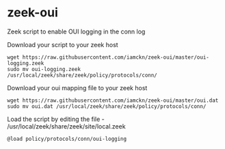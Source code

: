 # zeek-oui
Zeek script to enable OUI logging in the conn log

Download your script to your zeek host
```
wget https://raw.githubusercontent.com/iamckn/zeek-oui/master/oui-logging.zeek
sudo mv oui-logging.zeek /usr/local/zeek/share/zeek/policy/protocols/conn/
```

Download your oui mapping file to your zeek host
```
wget https://raw.githubusercontent.com/iamckn/zeek-oui/master/oui.dat
sudo mv oui.dat /usr/local/zeek/share/zeek/policy/protocols/conn/
```
Load the script by editing the file - /usr/local/zeek/share/zeek/site/local.zeek
```
@load policy/protocols/conn/oui-logging
```
